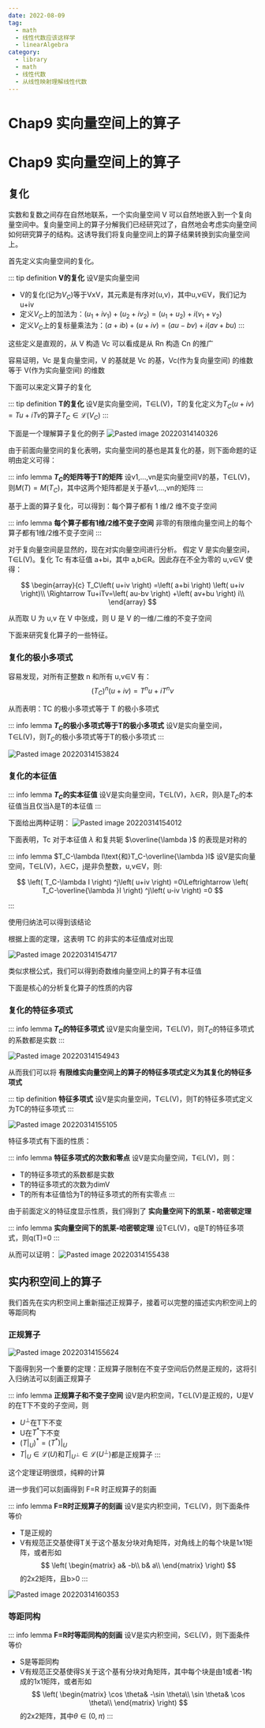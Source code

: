 ```yaml
---
date: 2022-08-09
tag:
  - math
  - 线性代数应该这样学
  - linearAlgebra
category:
  - library
  - math
  - 线性代数
  - 从线性映射理解线性代数
---
```


# Chap9 实向量空间上的算子

# Chap9 实向量空间上的算子


## 复化

实数和复数之间存在自然地联系，一个实向量空间 V 可以自然地嵌入到一个复向量空间中。复向量空间上的算子分解我们已经研究过了，自然地会考虑实向量空间如何研究算子的结构。这诱导我们将复向量空间上的算子结果转换到实向量空间上。

首先定义实向量空间的复化。

::: tip definition
**V的复化**
设V是实向量空间
- V的复化(记为$V_C$)等于VxV，其元素是有序对(u,v)，其中u,v∈V，我们记为u+iv
- 定义$V_C$上的加法为：$\left( u_1+iv_1 \right) +\left( u_2+iv_2 \right) =\left( u_1+u_2 \right) +i\left( v_1+v_2 \right)$
- 定义$V_C$上的复标量乘法为：$\left( a+ib \right) +\left( u+iv \right) =\left( au-bv \right) +i\left( av+bu \right)$
:::


这些定义是直观的，从 V 构造 Vc 可以看成是从 Rn 构造 Cn 的推广

容易证明，Vc 是复向量空间，V 的基就是 Vc 的基，Vc(作为复向量空间) 的维数等于 V(作为实向量空间) 的维数

下面可以来定义算子的复化

::: tip definition
**T的复化**
设V是实向量空间，T∈L(V)，T的复化定义为$T_C\left( u+iv \right) =Tu+iTv$的算子$T_C\in \mathcal{L} \left( V_C \right)$
:::


下面是一个理解算子复化的例子
![Pasted image 20220314140326](./assets/Pasted-image-20220314140326.png)

由于前面向量空间的复化表明，实向量空间的基也是其复化的基，则下面命题的证明由定义可得：

::: info lemma
**$T_C$的矩阵等于T的矩阵**
设v1,...,vn是实向量空间V的基，T∈L(V)，则$M\left( T \right) =M\left( T_C \right)$，其中这两个矩阵都是关于基v1,...,vn的矩阵
:::


基于上面的算子复化，可以得到：每个算子都有 1 维/2 维不变子空间

::: info lemma
**每个算子都有1维/2维不变子空间**
非零的有限维向量空间上的每个算子都有1维/2维不变子空间
:::

对于复向量空间是显然的，现在对实向量空间进行分析。
假定 V 是实向量空间，T∈L(V)。复化 Tc 有本征值 a+bi，其中 a,b∈R。因此存在不全为零的 u,v∈V 使得：

$$
\begin{array}{c}
	T_C\left( u+iv \right) =\left( a+bi \right) \left( u+iv \right)\\
	\Rightarrow Tu+iTv=\left( au-bv \right) +\left( av+bu \right) i\\
\end{array}
$$

从而取 U 为 u,v 在 V 中张成，则 U 是 V 的一维/二维的不变子空间

下面来研究复化算子的一些特征。
### 复化的极小多项式

容易发现，对所有正整数 n 和所有 u,v∈V 有：
$$
\left( T_C \right) ^n\left( u+iv \right) =T^nu+iT^nv
$$

从而表明：TC 的极小多项式等于 T 的极小多项式

::: info lemma
**$T_C$的极小多项式等于T的极小多项式**
设V是实向量空间，T∈L(V)，则$T_C$的极小多项式等于T的极小多项式
:::

![Pasted image 20220314153824](./assets/Pasted-image-20220314153824.png)

### 复化的本征值

::: info lemma
**$T_C$的实本征值**
设V是实向量空间，T∈L(V)，λ∈R，则λ是$T_C$的本征值当且仅当λ是T的本征值
:::

下面给出两种证明：
![Pasted image 20220314154012](./assets/Pasted-image-20220314154012.png)

下面表明，Tc 对于本征值 $\lambda$ 和复共轭 $\overline{\lambda }$ 的表现是对称的

::: info lemma
$T_C-\lambda I\text{和}T_C-\overline{\lambda }I$
设V是实向量空间，T∈L(V)，λ∈C，j是非负整数，u,v∈V，则:

$$
\left( T_C-\lambda I \right) ^j\left( u+iv \right) =0\Leftrightarrow \left( T_C-\overline{\lambda }I \right) ^j\left( u-iv \right) =0
$$

:::


使用归纳法可以得到该结论

根据上面的定理，这表明 TC 的非实的本征值成对出现

![Pasted image 20220314154717](./assets/Pasted-image-20220314154717.png)

类似求根公式，我们可以得到奇数维向量空间上的算子有本征值

下面是核心的分析复化算子的性质的内容
### 复化的特征多项式

::: info lemma
**$T_C$的特征多项式**
设V是实向量空间，T∈L(V)，则$T_C$的特征多项式的系数都是实数
:::

![Pasted image 20220314154943](./assets/Pasted-image-20220314154943.png)

从而我们可以将 **有限维实向量空间上的算子的特征多项式定义为其复化的特征多项式**

::: tip definition
**特征多项式**
设V是实向量空间，T∈L(V)，则T的特征多项式定义为TC的特征多项式
:::

![Pasted image 20220314155105](./assets/Pasted-image-20220314155105.png)

特征多项式有下面的性质：

::: info lemma
**特征多项式的次数和零点**
设V是实向量空间，T∈L(V)，则：
- T的特征多项式的系数都是实数
- T的特征多项式的次数为dimV
- T的所有本征值恰为T的特征多项式的所有实零点
:::


由于前面定义的特征度显示性质，我们得到了 **实向量空间下的凯莱 - 哈密顿定理**

::: info lemma
**实向量空间下的凯莱-哈密顿定理**
设T∈L(V)，q是T的特征多项式，则q(T)=0
:::


从而可以证明：
![Pasted image 20220314155438](./assets/Pasted-image-20220314155438.png)

## 实内积空间上的算子

我们首先在实内积空间上重新描述正规算子，接着可以完整的描述实内积空间上的等距同构

### 正规算子

![Pasted image 20220314155624](./assets/Pasted-image-20220314155624.png)

下面得到另一个重要的定理：正规算子限制在不变子空间后仍然是正规的，这将引入归纳法可以刻画正规算子

::: info lemma
**正规算子和不变子空间**
设V是内积空间，T∈L(V)是正规的，U是V的在T下不变的子空间，则
- $U^{\bot}$在T下不变
- U在$T^*$下不变
- $\left( T|_U \right) ^*=\left( T^* \right) |_U$
- $T|_U\in \mathcal{L} \left( U \right) \text{和}T|_{U^{\bot}}\in \mathcal{L} \left( U^{\bot} \right)$都是正规算子
:::


这个定理证明很烦，纯粹的计算

进一步我们可以刻画得到 F=R 时正规算子的刻画

::: info lemma
**F=R时正规算子的刻画**
设V是实内积空间，T∈L(V)，则下面条件等价
- T是正规的
- V有规范正交基使得T关于这个基友分块对角矩阵，对角线上的每个块是1x1矩阵，或者形如
$$
\left( \begin{matrix}
	a&		-b\\
	b&		a\\
\end{matrix} \right) 
$$
的2x2矩阵，且b>0
:::

![Pasted image 20220314160353](./assets/Pasted-image-20220314160353.png)

### 等距同构

::: info lemma
**F=R时等距同构的刻画**
设V是实内积空间，S∈L(V)，则下面条件等价
- S是等距同构
- V有规范正交基使得S关于这个基有分块对角矩阵，其中每个块是由1或者-1构成的1x1矩阵，或者形如
$$
\left( \begin{matrix}
	\cos \theta&		-\sin \theta\\
	\sin \theta&		\cos \theta\\
\end{matrix} \right) 
$$
的2x2矩阵，其中$\theta \in \left( 0,\pi \right)$
:::


